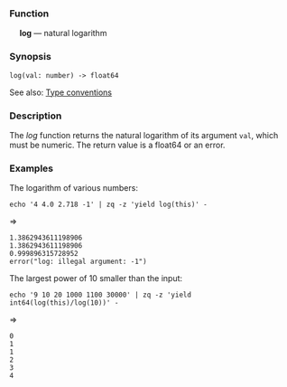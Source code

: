 ### Function

&emsp; **log** &mdash; natural logarithm

### Synopsis

```
log(val: number) -> float64
```
See also: [Type conventions](../conventions.md)

### Description

The _log_ function returns the natural logarithm of its argument `val`, which
must be numeric.  The return value is a float64 or an error.

### Examples

The logarithm of various numbers:
```mdtest-command
echo '4 4.0 2.718 -1' | zq -z 'yield log(this)' -
```
=>
```mdtest-output
1.3862943611198906
1.3862943611198906
0.999896315728952
error("log: illegal argument: -1")
```

The largest power of 10 smaller than the input:
```mdtest-command
echo '9 10 20 1000 1100 30000' | zq -z 'yield int64(log(this)/log(10))' -
```
=>
```mdtest-output
0
1
1
2
3
4
```
